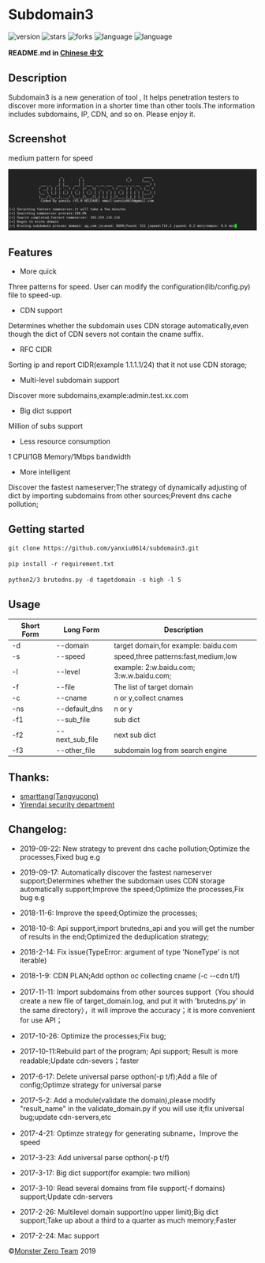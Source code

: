 # Subdomain3

![version](https://img.shields.io/badge/version-3.0-green.svg) ![stars](https://img.shields.io/github/stars/yanxiu0614/subdomain3.svg) ![forks](https://img.shields.io/github/forks/yanxiu0614/subdomain3.svg)  ![language](https://img.shields.io/badge/language-python2%2B-green.svg) ![language](https://img.shields.io/badge/language-python3%2B-green.svg)

**README.md in [Chinese 中文](https://github.com/yanxiu0614/subdomain3/blob/master/README_ZH.md)**


## Description
Subdomain3 is a new generation of tool , It helps penetration testers to discover more information  in a shorter time than other tools.The  information includes subdomains, IP, CDN, and so on. Please enjoy it.

## Screenshot
medium pattern for speed

![](screenshot.png)

## Features

* More quick

Three patterns for speed. User can modify the configuration(lib/config.py) file to speed-up.
* CDN support

Determines whether the subdomain  uses CDN storage automatically,even though the dict of CDN severs not contain the cname suffix.
* RFC CIDR

Sorting ip and report CIDR(example 1.1.1.1/24) that it not use CDN storage;
* Multi-level subdomain support

Discover more subdomains,example:admin.test.xx.com
* Big dict support

Million of subs support
* Less resource consumption

1 CPU/1GB Memory/1Mbps bandwidth
* More intelligent

Discover the fastest nameserver;The strategy of dynamically adjusting of dict by importing subdomains from other sources;Prevent dns cache pollution;


## Getting started

```
git clone https://github.com/yanxiu0614/subdomain3.git

pip install -r requirement.txt

python2/3 brutedns.py -d tagetdomain -s high -l 5
```
## Usage

Short Form    | Long Form      | Description
------------- | -------------  |-------------
-d            | --domain       | target domain,for example: baidu.com
-s            | --speed        | speed,three patterns:fast,medium,low
-l            | --level        | example: 2:w.baidu.com; 3:w.w.baidu.com;
-f            | --file         | The list of target domain
-c            | --cname        | n or y,collect cnames
-ns           | --default_dns  | n or y
-f1           | --sub_file     | sub dict
-f2           | --next_sub_file| next sub dict
-f3           | --other_file   | subdomain log from search engine

## Thanks:

- <a href="https://github.com/smarttang" target="view_window">smarttang(Tangyucong)</a>
- <a href="https://security.yirendai.com/" target="view_window">Yirendai security department</a>


## Changelog:
- 2019-09-22: New strategy to prevent dns cache pollution;Optimize the  processes,Fixed bug e.g

- 2019-09-17: Automatically discover the fastest nameserver support;Determines whether the subdomain  uses CDN storage automatically support;Improve the speed;Optimize the  processes,Fix bug e.g

- 2018-11-6: Improve the speed;Optimize the  processes;

- 2018-10-6: Api support,import brutedns_api and you will get the number of results in the end;Optimized the deduplication strategy;

- 2018-2-14: Fix issue(TypeError: argument of type 'NoneType' is not iterable)

- 2018-1-9: CDN PLAN;Add opthon oc collecting cname (-c --cdn  t/f)

- 2017-11-11: Import subdomains from other sources support（You should create a new file of target_domain.log, and put it with 'brutedns.py' in the same directory），it will improve the accuracy；it is more convenient for use API；

- 2017-10-26: Optimize the  processes;Fix bug;

- 2017-10-11:Rebuild part of the program; Api support; Result is more readable;Update cdn-severs；faster

- 2017-6-17: Delete universal parse opthon(-p t/f);Add a file of config;Optimze strategy for universal parse

- 2017-5-2: Add a module(validate the domain),please modify "result_name" in the validate_domain.py if you will use it;fix universal bug;update cdn-servers,etc

- 2017-4-21: Optimze strategy for generating subname，Improve the speed

- 2017-3-23: Add universal parse opthon(-p t/f)

- 2017-3-17: Big dict support(for example: two million)

- 2017-3-10: Read several domains from file support(-f domains) support;Update cdn-servers

- 2017-2-26: Multilevel domain support(no upper limit);Big dict support;Take up about a third to a quarter as much memory;Faster

- 2017-2-24: Mac support




&copy;<a href="https://github.com/monsterzer0" target="_blank">Monster Zero Team</a>  2019
